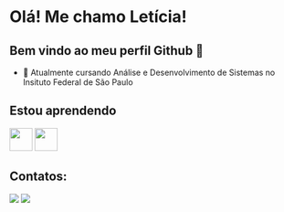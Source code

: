 # Olá! Me chamo Letícia!
## Bem vindo ao meu perfil Github 👋

- 🌱  Atualmente cursando Análise e Desenvolvimento de Sistemas no Insituto Federal de São Paulo

## Estou aprendendo 

<img src="https://cdn.jsdelivr.net/gh/devicons/devicon/icons/java/java-original.svg" width="40" height="40"/> <img src="https://cdn.jsdelivr.net/gh/devicons/devicon/icons/react/react-original-wordmark.svg" width="40" height="40"/>
          
## Contatos:

<div>
    <a href="https://www.instagram.com/lehbaiao_/" target="_blank"><img src="https://img.shields.io/badge/-Instagram-%23E4405F?style=for-the-badge&logo=instagram&logoColor=white" target="_blank"></a>
  <a href="https://www.linkedin.com/in/leticiagoncalvesbaiao/" target="_blank"><img src="https://img.shields.io/badge/-LinkedIn-%230077B5?style=for-the-badge&logo=linkedin&logoColor=white" target="_blank"></a> 
</div>
